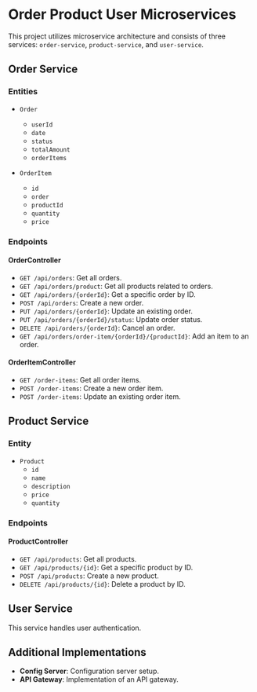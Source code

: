 # Order Product User Microservices

This project utilizes microservice architecture and consists of three services: `order-service`, `product-service`, and `user-service`.

## Order Service

### Entities
- `Order`
    - `userId`
    - `date`
    - `status`
    - `totalAmount`
    - `orderItems`

- `OrderItem`
    - `id`
    - `order`
    - `productId`
    - `quantity`
    - `price`

### Endpoints

#### OrderController

- `GET /api/orders`: Get all orders.
- `GET /api/orders/product`: Get all products related to orders.
- `GET /api/orders/{orderId}`: Get a specific order by ID.
- `POST /api/orders`: Create a new order.
- `PUT /api/orders/{orderId}`: Update an existing order.
- `PUT /api/orders/{orderId}/status`: Update order status.
- `DELETE /api/orders/{orderId}`: Cancel an order.
- `GET /api/orders/order-item/{orderId}/{productId}`: Add an item to an order.

#### OrderItemController

- `GET /order-items`: Get all order items.
- `POST /order-items`: Create a new order item.
- `POST /order-items`: Update an existing order item.

## Product Service

### Entity
- `Product`
    - `id`
    - `name`
    - `description`
    - `price`
    - `quantity`

### Endpoints

#### ProductController

- `GET /api/products`: Get all products.
- `GET /api/products/{id}`: Get a specific product by ID.
- `POST /api/products`: Create a new product.
- `DELETE /api/products/{id}`: Delete a product by ID.

## User Service

This service handles user authentication.

## Additional Implementations

- **Config Server**: Configuration server setup.
- **API Gateway**: Implementation of an API gateway.

